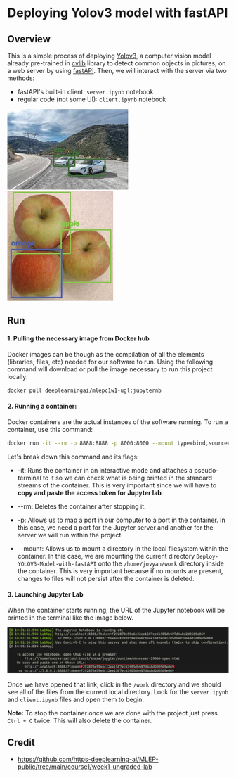 # Deploying Yolov3 model with fastAPI

## Overview
This is a simple process of deploying [Yolov3](https://pjreddie.com/darknet/yolo/), a computer vision model already pre-trained in [cvlib](https://www.cvlib.net/) library to detect common objects in pictures, on a web server by using [fastAPI](https://fastapi.tiangolo.com/). Then, we will interact with the server via two methods:
- fastAPI's built-in client: `server.ipynb` notebook
- regular code (not some UI): `client.ipynb` notebook
  
![Token in terminal](./assets/car2.jpg) ![Token in terminal](./assets/apples.jpg)

 ## Run

#### 1. Pulling the necessary image from Docker hub
Docker images can be though as the compilation of all the elements (libraries, files, etc) needed for our software to run. Using the following command will download or pull the image necessary to run this project locally:
```bash
docker pull deeplearningai/mlepc1w1-ugl:jupyternb
```

#### 2. Running a container:

Docker containers are the actual instances of the software running. To run a container, use this command:
```bash
docker run -it --rm -p 8888:8888 -p 8000:8000 --mount type=bind,source="$(pwd)",target=/home/jovyan/work deeplearningai/mlepc1w1-ugl:jupyternb
```
 
Let's break down this command and its flags:
 
- -it: Runs the container in an interactive mode and attaches a pseudo-terminal to it so we can check what is being printed in the standard streams of the container. This is very important since we will have to **copy and paste the access token for Jupyter lab**.

- --rm: Deletes the container after stopping it.
- -p: Allows us to map a port in our computer to a port in the container. In this case, we need a port for the Jupyter server and another for the server we will run within the project.
- --mount: Allows us to mount a directory in the local filesystem within the container. In this case, we are mounting the current directory `Deploy-YOLOV3-Model-with-fastAPI` onto the `/home/jovyan/work` directory inside the container. This is very important because if no mounts are present, changes to files will not persist after the container is deleted. 
  
#### 3. Launching Jupyter Lab 
When the container starts running, the URL of the Jupyter notebook will be printed in the terminal like the image below. 

![Token in terminal](./assets/token.png)
 
Once we have opened that link, click in the `/work` directory and we should see all of the files from the current local directory. Look for the `server.ipynb`  and  `client.ipynb` files and open them to begin.

**Note:** To stop the container once we are done with the project just press `Ctrl + C` twice. This will also delete the container.
 
## Credit
- https://github.com/https-deeplearning-ai/MLEP-public/tree/main/course1/week1-ungraded-lab
   